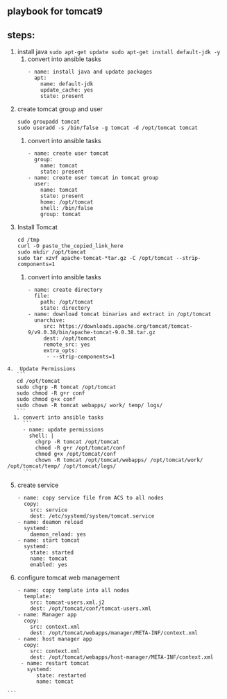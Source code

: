 ## playbook for tomcat9 
## steps:
 1. install java
        ```
        sudo apt-get update
        sudo apt-get install default-jdk -y
        ```
       1. convert into ansible tasks 
          ```
          - name: install java and update packages
            apt: 
              name: default-jdk
              update_cache: yes
              state: present
          ``` 
  2. create tomcat group and user
     ```
     sudo groupadd tomcat
     sudo useradd -s /bin/false -g tomcat -d /opt/tomcat tomcat
     ```
       1. convert into ansible tasks
          ```
          - name: create user tomcat
            group:
              name: tomcat
              state: present
          - name: create user tomcat in tomcat group
            user: 
              name: tomcat
              state: present
              home: /opt/tomcat
              shell: /bin/false
              group: tomcat
          ``` 
  3.  Install Tomcat 
      ```
      cd /tmp
      curl -O paste_the_copied_link_here
      sudo mkdir /opt/tomcat
      sudo tar xzvf apache-tomcat-*tar.gz -C /opt/tomcat --strip-components=1
      ```
      1. convert into ansible tasks
         ```
         - name: create directory
           file:
             path: /opt/tomcat
             state: directory
         - name: download tomcat binaries and extract in /opt/tomcat
           unarchive:
              src: https://downloads.apache.org/tomcat/tomcat-9/v9.0.38/bin/apache-tomcat-9.0.38.tar.gz
              dest: /opt/tomcat
              remote_src: yes
              extra_opts: 
               - --strip-components=1
         ``` 
    4.  Update Permissions 
       ```
       cd /opt/tomcat
       sudo chgrp -R tomcat /opt/tomcat
       sudo chmod -R g+r conf
       sudo chmod g+x conf
       sudo chown -R tomcat webapps/ work/ temp/ logs/
       ``` 
      1. convert into ansible tasks
         ```
         - name: update permissions
           shell: | 
             chgrp -R tomcat /opt/tomcat
             chmod -R g+r /opt/tomcat/conf
             chmod g+x /opt/tomcat/conf
             chown -R tomcat /opt/tomcat/webapps/ /opt/tomcat/work/ /opt/tomcat/temp/ /opt/tomcat/logs/  
         ``` 
  5. create service 
     ```
     - name: copy service file from ACS to all nodes 
       copy: 
         src: service
         dest: /etc/systemd/system/tomcat.service
     - name: deamon reload
       systemd:
         daemon_reload: yes
     - name: start tomcat 
       systemd:
         state: started
         name: tomcat
         enabled: yes
     ``` 
  6. configure tomcat web management 
     ```
     - name: copy template into all nodes
       template: 
         src: tomcat-users.xml.j2
         dest: /opt/tomcat/conf/tomcat-users.xml 
     - name: Manager app
       copy: 
         src: context.xml 
         dest: /opt/tomcat/webapps/manager/META-INF/context.xml
     - name: host manager app 
       copy: 
         src: context.xml
         dest: /opt/tomcat/webapps/host-manager/META-INF/context.xml 
      - name: restart tomcat 
        systemd:
           state: restarted
           name: tomcat
      ```
       
    ```
     
     
  


      